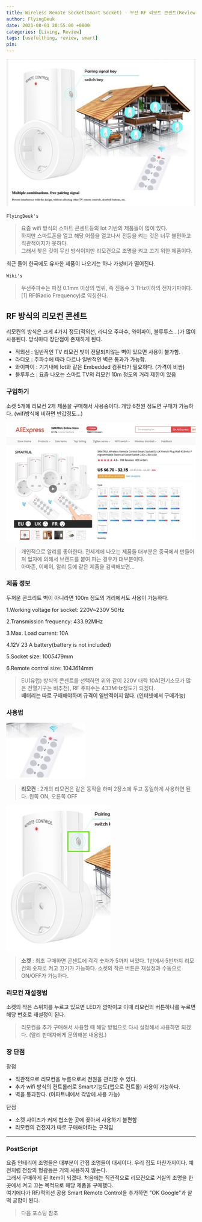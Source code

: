 ```yaml
---
title: Wireless Remote Socket(Smart Socket) - 무선 RF 리모트 콘센트(Review)
author: FlyingDeuk
date: 2021-08-01 20:55:00 +0800
categories: [Living, Review]
tags: [usefulthing, review, smart]
pin:
---
```


![remote](/img/living/review/remote1.jpg)

`FlyingDeuk's`
> 요즘 wifi 방식의 스마트 콘센트등의 Iot 기반의 제품들이 많이 있다. <br>
하지만 스마트폰을 열고 해당 어플을 열고나서 전등을 켜는 것은 너무 불편하고 직관적이지가 못하다. <br>
그래서 찾은 것이 무선 방식이지만 리모컨으로 조명을 켜고 끄기 위한 제품이다.

최근 들어 한국에도 유사한 제품이 나오기는 하나 가성비가 떨어진다.

`Wiki's`
> 무선주파수는 파장 0.1mm 이상의 범위, 즉 진동수 3 THz이하의 전자기파이다.[1] RF(Radio Frequency)로 약칭한다.

## RF 방식의 리모컨 콘센트
리모컨의 방식은 크게 4가지 정도(적외선, 라디오 주파수, 와이파이, 블루투스...)가 많이 사용된다. 방식마다 장단점이 존재하게 된다.
- 적외선 : 일반적인 TV 리모컨 빛이 전달되지않는 벽이 있으면 사용이 불가함.
- 라디오 : 주파수에 따라 다르나 일반적인 벽은 통과가 가능함.
- 와이파이 : 기기내에 Iot와 같은 Embedded 컴퓨터가 필요하다. (가격이 비쌈)
- 블루투스 : 요즘 나오는 스마트 TV의 리모컨 10m 정도의 거리 제한이 있음

### 구입하기
소켓 5개에 리모컨 2개 제품을 구매해서 사용중이다. 개당 6천원 정도면 구매가 가능하다. (wifi방식에 비하면 반값정도...)

![remote](/img/living/review/remote.jpg)
>개인적으로 알리를 좋아한다. 전세계에 나오는 제품들 대부분은 중국에서 만들어져 업자에 의해서 브랜드를 붙여 파는 경우가 대부분이다. <br>
아마존, 이베이, 알리 등에 같은 제품을 검색해보면...

### 제품 정보
두꺼운 콘크리트 벽이 아니라면 100m 정도의 거리에서도 사용이 가능하다.

1.Working voltage for socket: 220V~230V 50Hz

2.Transmission frequency: 433.92MHz

3.Max. Load current: 10A

4.12V 23 A battery(battery is not included)

5.Socket size: 100*54*79mm

6.Remote control size: 104*36*14mm

> EU(유럽) 방식의 콘센트를 선택하면 위와 같이 220V 대략 10A(전기소모가 많은 전열기구는 비추천), RF 주파수는 433MHz정도가 되겠다.<br>
**배터리는 따로 구매해야하며 규격이 일반적이지 않다. (인터넷에서 구매가능)**

### 사용법
![remote](/img/living/review/remote3.jpg)

>**리모컨** : 2개의 리모컨은 같은 동작을 하며 2장소에 두고 동일하게 사용하면 된다. 왼쪽 ON, 오른쪽 OFF


![remote](/img/living/review/remote2.jpg)

>**소켓** : 최초 구매하면 콘센트에 각각 숫자가 5까지 써있다. 1번에서 5번까지 리모컨의 숫자로 켜고 끄기가 가능하다. 소켓의 작은 버튼은 재설정과 수동으로 ON/OFF가 가능하다.

### 리모컨 재설정법
소켓의 작은 스위치를 누르고 있으면 LED가 깜박이고 이때 리모컨의 버튼하나를 누르면 해당 번호로 재설정이 된다.
>리모컨을 추가 구매해서 사용할 때 해당 방법으로 다시 설정해서 사용하면 되겠다. (알리 판매자에게 문의해본 내용임.)

### 장 단점
장점
- 직관적으로 리모컨을 누름으로써 전원을 관리할 수 있다.
- 추가 wifi 방식의 컨트롤러로 Smart기능도(앱으로 컨트롤) 사용이 가능하다.
- 벽을 통과한다. (아파트내에서 각방에 사용 가능)

단점
- 소켓 사이즈가 커저 협소한 곳에 꽂아서 사용하기 불편함
- 리모컨의 건전지가 따로 구매해야하는 규격임

-------


### PostScript
요즘 인테리어 조명들은 대부분이 간접 조명들이 대세이다. 우리 집도 마찬가지이다. 예전처럼 천장의 형광등은 거의 사용하지 않는다. <br>
그래서 구매하게 된 Item이 되겠다.
처음에는 직관적으로 리모컨으로 거실의 조명을 한 곳에서 켜고 끄는 목적으로 해당 제품을 구매했다. <br>
여기에다가 RF/적외선 공용 Smart Remote Control을 추가하면 "OK Google"과 찰떡 궁합이 된다.
>다음 포스팅 참조
